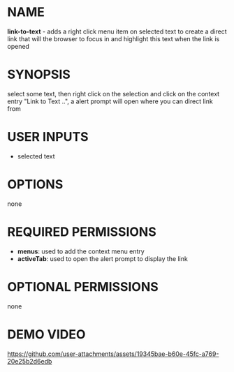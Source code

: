 # NAME

**link-to-text** - adds a right click menu item on selected text to create a direct link that will the browser to focus in and highlight this text when the link is opened  

# SYNOPSIS

select some text, then right click on the selection and click on the context entry "Link to Text ..", a alert prompt will open where you can direct link from

# USER INPUTS

- selected text 

# OPTIONS

none

# REQUIRED PERMISSIONS

- **menus**: used to add the context menu entry
- **activeTab**: used to open the alert prompt to display the link 

# OPTIONAL PERMISSIONS

none

# DEMO VIDEO

https://github.com/user-attachments/assets/19345bae-b60e-45fc-a769-20e25b2d6edb
